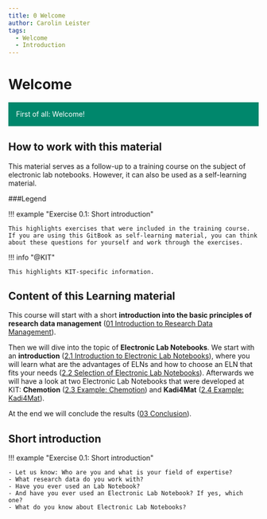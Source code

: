 ```yaml
---
title: 0 Welcome
author: Carolin Leister
tags:
  - Welcome
  - Introduction
---
```


# Welcome

<div class="warning" style='padding:0.1em; background-color:#00876C; color:#FFFFFF'>
<span>
<p style='margin-left:1em;'>
First of all: Welcome!
</p>
</span>
</div>

## How to work with this material

This material serves as a follow-up to a training course on the subject of electronic lab notebooks. However, it can also be used as a self-learning material. 

###Legend

!!! example "Exercise 0.1: Short introduction"

	This highlights exercises that were included in the training course. If you are using this GitBook as self-learning material, you can think about these questions for yourself and work through the exercises.

!!! info "@KIT"
	
	This highlights KIT-specific information. 

## Content of this Learning material

This course will start with a short **introduction into the basic principles of research data management** ([01 Introduction to Research Data Management](../01%20Introduction%20to%20Research%20Data%20Management/1_RDM.md)).

Then we will dive into the topic of **Electronic Lab Notebooks**. We start with an **introduction** ([2.1 Introduction to Electronic Lab Notebooks](../02%20Electronic%20Lab%20Notebooks/2.1_Introduction_Electronic_Lab_Notebooks.md)), where you will learn what are the advantages of ELNs and how to choose an ELN that fits your needs ([2.2 Selection of Electronic Lab Notebooks](../02%20Electronic%20Lab%20Notebooks/2.2_Selection_Electronic_Lab_Notebooks.md)). Afterwards we will have a look at two Electronic Lab Notebooks that were developed at KIT: **Chemotion** ([2.3 Example: Chemotion](../02%20Electronic%20Lab%20Notebooks/2.3_Chemotion.md)) and **Kadi4Mat** ([2.4 Example: Kadi4Mat](../02%20Electronic%20Lab%20Notebooks/2.4_Kadi4Mat.md)).

At the end we will conclude the results ([03 Conclusion](../03%20Conclusion/3_Conclusion.md)).

## Short introduction

!!! example "Exercise 0.1: Short introduction"

	- Let us know: Who are you and what is your field of expertise?
	- What research data do you work with?
	- Have you ever used an Lab Notebook?
	- And have you ever used an Electronic Lab Notebook? If yes, which one?
	- What do you know about Electronic Lab Notebooks?

